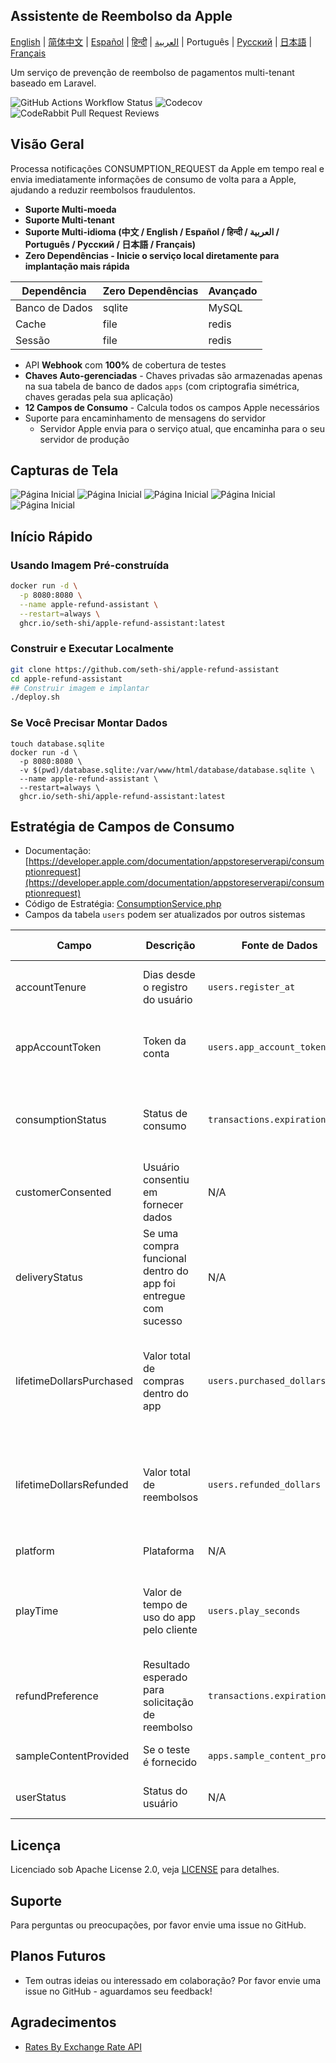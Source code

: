
## Assistente de Reembolso da Apple

[English](./README.md) | [简体中文](./README.zh.md) | [Español](./README.es.md) | [हिन्दी](./README.hi.md) | [العربية](./README.ar.md) | Português | [Русский](./README.ru.md) | [日本語](./README.ja.md) | [Français](./README.fr.md)

Um serviço de prevenção de reembolso de pagamentos multi-tenant baseado em Laravel.

![GitHub Actions Workflow Status](https://img.shields.io/github/actions/workflow/status/seth-shi/apple-refund-assistant/laravel.yml)
![Codecov](https://img.shields.io/codecov/c/github/seth-shi/apple-refund-assistant)
![CodeRabbit Pull Request Reviews](https://img.shields.io/coderabbit/prs/github/seth-shi/apple-refund-assistant?utm_source=oss&utm_medium=github&utm_campaign=seth-shi%2Fapple-refund-assistant&labelColor=171717&color=FF570A&link=https%3A%2F%2Fcoderabbit.ai&label=CodeRabbit+Reviews)

## Visão Geral

Processa notificações CONSUMPTION_REQUEST da Apple em tempo real e envia imediatamente informações de consumo de volta para a Apple, ajudando a reduzir reembolsos fraudulentos.


- **Suporte Multi-moeda**
- **Suporte Multi-tenant**
- **Suporte Multi-idioma (中文 / English / Español / हिन्दी / العربية / Português / Русский / 日本語 / Français)**
- **Zero Dependências - Inicie o serviço local diretamente para implantação mais rápida**

| Dependência | Zero Dependências |  Avançado   |
|-----|--|-----|
|  Banco de Dados   | sqlite | MySQL |
|  Cache   | file | redis  |
|   Sessão | file |  redis   |
- API **Webhook** com **100%** de cobertura de testes
- **Chaves Auto-gerenciadas** - Chaves privadas são armazenadas apenas na sua tabela de banco de dados `apps` (com criptografia simétrica, chaves geradas pela sua aplicação)
- **12 Campos de Consumo** - Calcula todos os campos Apple necessários
- Suporte para encaminhamento de mensagens do servidor
  - Servidor Apple envia para o serviço atual, que encaminha para o seu servidor de produção

 
## Capturas de Tela
![Página Inicial](assets/0.png)
![Página Inicial](assets/1.png)
![Página Inicial](assets/2.png)
![Página Inicial](assets/3.png)
![Página Inicial](assets/4.png)


## Início Rápido
### Usando Imagem Pré-construída
```bash
docker run -d \
  -p 8080:8080 \
  --name apple-refund-assistant \
  --restart=always \
  ghcr.io/seth-shi/apple-refund-assistant:latest
```


### Construir e Executar Localmente
```bash
git clone https://github.com/seth-shi/apple-refund-assistant
cd apple-refund-assistant
## Construir imagem e implantar
./deploy.sh
```

### Se Você Precisar Montar Dados
```
touch database.sqlite
docker run -d \
  -p 8080:8080 \
  -v $(pwd)/database.sqlite:/var/www/html/database/database.sqlite \
  --name apple-refund-assistant \
  --restart=always \
  ghcr.io/seth-shi/apple-refund-assistant:latest
```

## Estratégia de Campos de Consumo
* Documentação: [https://developer.apple.com/documentation/appstoreserverapi/consumptionrequest](https://developer.apple.com/documentation/appstoreserverapi/consumptionrequest)
* Código de Estratégia: [ConsumptionService.php](./app/Services/ConsumptionService.php) 
* Campos da tabela `users` podem ser atualizados por outros sistemas

| Campo                       | Descrição                | Fonte de Dados                          | Regra de Cálculo                                                                                           |
|--------------------------|-------------------|--------------------------------|------------------------------------------------------------------------------------------------|
| accountTenure            | Dias desde o registro do usuário            | `users.register_at`            | Tempo atual menos tempo de registro                                                                                     |
| appAccountToken          | Token da conta          | `users.app_account_token`      | [Deve ser passado quando o cliente cria o pedido](https://developer.apple.com/documentation/StoreKit/Transaction/appAccountToken) |
| consumptionStatus        | Status de consumo              | `transactions.expiration_date` | Comparar com o tempo atual, retornar consumido se expirado                                                                              |
| customerConsented        | Usuário consentiu em fornecer dados          | N/A                              | Valor fixo `true`                                                                                       |
| deliveryStatus           | Se uma compra funcional dentro do app foi entregue com sucesso | N/A                              | Valor fixo `0` (entrega normal)                                                                                    |
| lifetimeDollarsPurchased | Valor total de compras dentro do app             | `users.purchased_dollars`      | Acumulado com base em eventos de transação da Apple, ou você pode acumular manualmente                                                                        |
| lifetimeDollarsRefunded  | Valor total de reembolsos             | `users.refunded_dollars`       | Acumulado com base em eventos de reembolso da Apple, ou você pode acumular manualmente                                                                        |
| platform                 | Plataforma                | N/A                              | Valor fixo `1` (apple)                                                                                   |
| playTime                 | Valor de tempo de uso do app pelo cliente        | `users.play_seconds`           | Seu sistema precisa suportar a atualização deste campo, caso contrário é `0`                                                                          |
| refundPreference         | Resultado esperado para solicitação de reembolso         | `transactions.expiration_date` | Comparar com o tempo atual, preferir rejeitar reembolso se expirado                                                                             |
| sampleContentProvided    | Se o teste é fornecido            | `apps.sample_content_provided` | Configurar ao criar o app                                                                                      |
| userStatus               | Status do usuário              | N/A                              | Valor fixo `1` (usuário normal)                                                                                   |



## Licença

Licenciado sob Apache License 2.0, veja [LICENSE](./LICENSE) para detalhes.

## Suporte

Para perguntas ou preocupações, por favor envie uma issue no GitHub.

## Planos Futuros
- Tem outras ideias ou interessado em colaboração? Por favor envie uma issue no GitHub - aguardamos seu feedback!

## Agradecimentos
* [Rates By Exchange Rate API](https://www.exchangerate-api.com)

